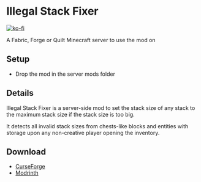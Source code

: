 # Illegal Stack Fixer

[![ko-fi](https://ko-fi.com/img/githubbutton_sm.svg)](https://ko-fi.com/W7W1607S8)

A Fabric, Forge or Quilt Minecraft server to use the mod on

## Setup

- Drop the mod in the server mods folder

## Details

Illegal Stack Fixer is a server-side mod to set the stack size of any stack to the maximum stack size if the stack size is too big.

It detects all invalid stack sizes from chests-like blocks and entities with storage upon any non-creative player opening the inventory.

## Download

- [CurseForge](https://www.curseforge.com/minecraft/mc-mods/illegal-stack-fixer)
- [Modrinth](https://modrinth.com/mod/illegal-stack-fixer)
